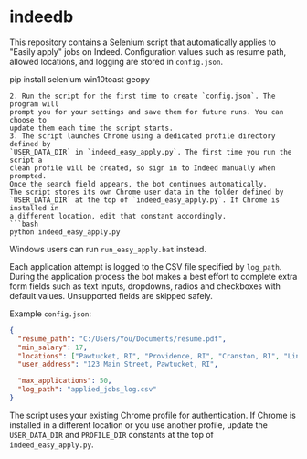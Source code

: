 # indeedb

This repository contains a Selenium script that automatically applies to
"Easily apply" jobs on Indeed. Configuration values such as resume path,
allowed locations, and logging are stored in `config.json`.

   pip install selenium win10toast geopy
   ```
2. Run the script for the first time to create `config.json`. The program will
   prompt you for your settings and save them for future runs. You can choose to
   update them each time the script starts.
3. The script launches Chrome using a dedicated profile directory defined by
   `USER_DATA_DIR` in `indeed_easy_apply.py`. The first time you run the script a
   clean profile will be created, so sign in to Indeed manually when prompted.
   Once the search field appears, the bot continues automatically.
The script stores its own Chrome user data in the folder defined by
`USER_DATA_DIR` at the top of `indeed_easy_apply.py`. If Chrome is installed in
a different location, edit that constant accordingly.
   ```bash
   python indeed_easy_apply.py
   ```
  Windows users can run `run_easy_apply.bat` instead.

Each application attempt is logged to the CSV file specified by `log_path`.
During the application process the bot makes a best effort to complete extra
form fields such as text inputs, dropdowns, radios and checkboxes with default
values. Unsupported fields are skipped safely.

Example `config.json`:
```json
{
  "resume_path": "C:/Users/You/Documents/resume.pdf",
  "min_salary": 17,
  "locations": ["Pawtucket, RI", "Providence, RI", "Cranston, RI", "Lincoln, RI"],
  "user_address": "123 Main Street, Pawtucket, RI",

  "max_applications": 50,
  "log_path": "applied_jobs_log.csv"
}
```


The script uses your existing Chrome profile for authentication. If Chrome is
installed in a different location or you use another profile, update the
`USER_DATA_DIR` and `PROFILE_DIR` constants at the top of `indeed_easy_apply.py`.

